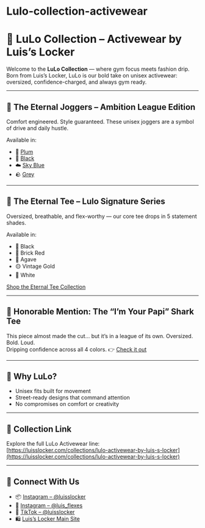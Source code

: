 # Lulo-collection-activewear
# 💫 LuLo Collection – Activewear by Luis’s Locker

Welcome to the **LuLo Collection** — where gym focus meets fashion drip.  
Born from Luis’s Locker, LuLo is our bold take on unisex activewear: oversized, confidence-charged, and always gym ready.

---

## 🩶 The Eternal Joggers – Ambition League Edition

Comfort engineered. Style guaranteed. These unisex joggers are a symbol of drive and daily hustle.

Available in:

- 🍇 [Plum](https://luisslocker.com/products/the-eternal-joggers-ambition-league-edition-plum)  
- 🖤 [Black](https://luisslocker.com/products/the-eternal-joggers-ambition-league-edition-black)  
- ☁️ [Sky Blue](https://luisslocker.com/products/the-eternal-joggers-ambition-league-edition-sky-blue)  
- 🪨 [Grey](https://luisslocker.com/products/the-eternal-joggers-ambition-league-edition-grey)

---

## 🖤 The Eternal Tee – Lulo Signature Series

Oversized, breathable, and flex-worthy — our core tee drops in 5 statement shades.

Available in:

- 🖤 Black  
- 🧱 Brick Red  
- 🌿 Agave  
- 🟡 Vintage Gold  
- 🤍 White

[Shop the Eternal Tee Collection](https://luisslocker.com/collections/lulo-activewear-by-luis-s-locker)

---

## 👕 Honorable Mention: The “I’m Your Papi” Shark Tee

This piece almost made the cut... but it’s in a league of its own. Oversized. Bold. Loud.  
Dripping confidence across all 4 colors.
👉 [Check it out](https://luisslocker.com)

---

## 🧠 Why LuLo?

- Unisex fits built for movement
- Street-ready designs that command attention
- No compromises on comfort or creativity

---

## 🔗 Collection Link

Explore the full LuLo Activewear line:  
[https://luisslocker.com/collections/lulo-activewear-by-luis-s-locker](https://luisslocker.com/collections/lulo-activewear-by-luis-s-locker)

---

## 📲 Connect With Us

- 📦 [Instagram – @luisslocker](https://www.instagram.com/luisslocker)  
- 💪 [Instagram – @luis_flexes](https://www.instagram.com/luis_flexes)  
- 🎥 [TikTok – @luisslocker](https://www.tiktok.com/@luisslocker)  
- 🛍️ [Luis’s Locker Main Site](https://luisslocker.com)
